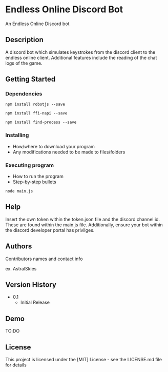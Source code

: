 # Endless Online Discord Bot

An Endless Online Discord bot

## Description

A discord bot which simulates keystrokes from the discord client to the endless online client. Additional features include the reading of the chat logs of the game.

## Getting Started

### Dependencies

```npm install robotjs --save```

```npm install ffi-napi --save```

```npm install find-process --save```

### Installing

* How/where to download your program
* Any modifications needed to be made to files/folders

### Executing program

* How to run the program
* Step-by-step bullets
```
node main.js
```
## Help

Insert the own token within the token.json file and the discord channel id. These are found within the main.js file. Additionally, ensure your bot within the discord developer portal has privilges.

## Authors

Contributors names and contact info

ex. AstralSkies


## Version History

* 0.1
    * Initial Release

## Demo

TO:DO

## License

This project is licensed under the [MIT] License - see the LICENSE.md file for details
